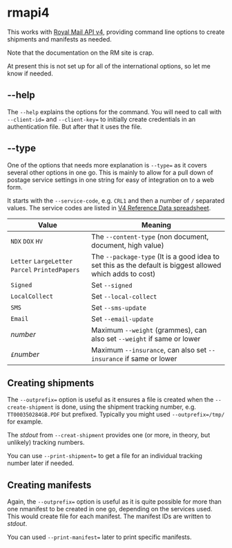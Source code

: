 # rmapi4

This works with [Royal Mail API v4](https://royalmail.proshipping.net/), providing command line options to create shipments and manifests as needed.

Note that the documentation on the RM site is crap.

At present this is not set up for all of the international options, so let me know if needed.

## --help

The `--help` explains the options for the command. You will need to call with `--client-id=` and `--client-key=` to initially create credentials in an authentication file. But after that it uses the file.

## --type

One of the options that needs more explanation is `--type=` as it covers several other options in one go. This is mainly to allow for a pull down of postage service settings in one string for easy of integration on to a web form.

It starts with the `--service-code`, e.g. `CRL1` and then a number of `/` separated values. The service codes are listed in [V4 Reference Data spreadsheet](V4ReferenceDatav1.xlsx).

|Value|Meaning|
|-----|-------|
|`NDX` `DOX` `HV`|The `--content-type` (non document, document, high value)|
|`Letter` `LargeLetter` `Parcel` `PrintedPapers`|The `--package-type` (It is a good idea to set this as the default is biggest allowed which adds to cost)|
|`Signed`|Set `--signed`|
|`LocalCollect`|Set `--local-collect`|
|`SMS`|Set `--sms-update`|
|`Email`|Set `--email-update`|
|*number*|Maximum `--weight` (grammes), can also set `--weight` if same or lower|
|`£`*number*|Maximum `--insurance`, can also set `--insurance` if same or lower|

## Creating shipments

The `--outprefix=` option is useful as it ensures a file is created when the `--create-shipment` is done, using the shipment tracking number, e.g. `TT000350284GB.PDF` but prefixed. Typically you might used `--outprefix=/tmp/` for example.

The *stdout* from `--creat-shipment` provides one (or more, in theory, but unlikely) tracking numbers.

You can use `--print-shipment=` to get a file for an individual tracking number later if needed.

## Creating manifests

Again, the `--outprefix=` option is useful as it is quite possible for more than one nmanifest to be created in one go, depending on the services used. This would create file for each manifest. The manifest IDs are written to *stdout*.

You can used `--print-manifest=` later to print specific manifests.

